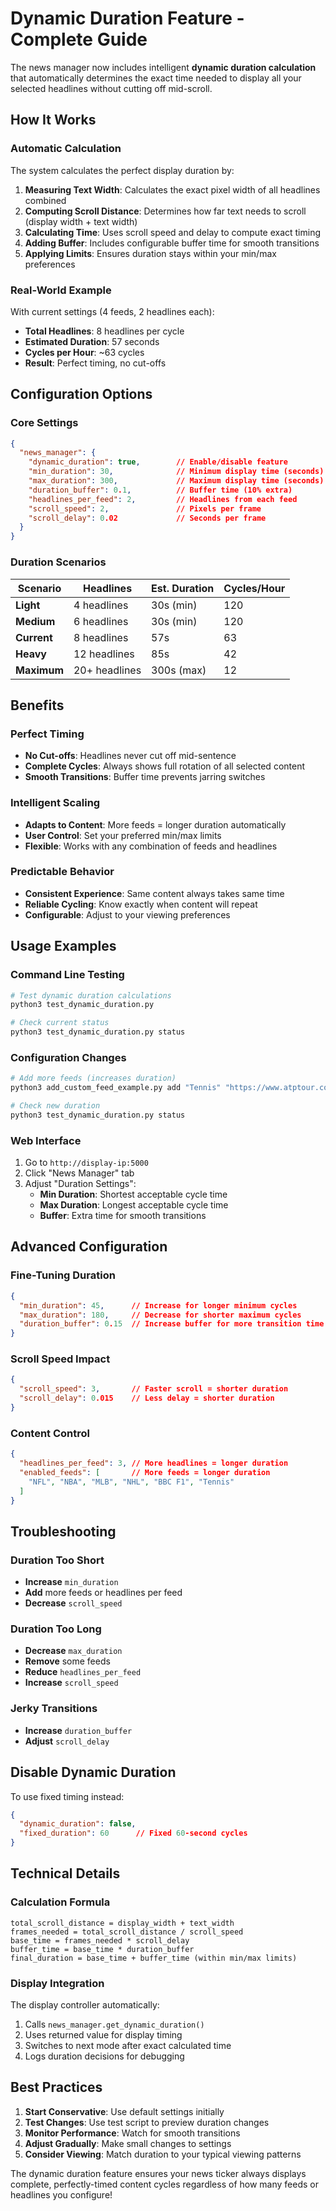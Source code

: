 # Dynamic Duration Feature - Complete Guide

The news manager now includes intelligent **dynamic duration calculation** that automatically determines the exact time needed to display all your selected headlines without cutting off mid-scroll.

## How It Works

### Automatic Calculation
The system calculates the perfect display duration by:

1. **Measuring Text Width**: Calculates the exact pixel width of all headlines combined
2. **Computing Scroll Distance**: Determines how far text needs to scroll (display width + text width)
3. **Calculating Time**: Uses scroll speed and delay to compute exact timing
4. **Adding Buffer**: Includes configurable buffer time for smooth transitions
5. **Applying Limits**: Ensures duration stays within your min/max preferences

### Real-World Example
With current settings (4 feeds, 2 headlines each):
- **Total Headlines**: 8 headlines per cycle
- **Estimated Duration**: 57 seconds
- **Cycles per Hour**: ~63 cycles
- **Result**: Perfect timing, no cut-offs

## Configuration Options

### Core Settings
```json
{
  "news_manager": {
    "dynamic_duration": true,        // Enable/disable feature
    "min_duration": 30,              // Minimum display time (seconds)
    "max_duration": 300,             // Maximum display time (seconds)  
    "duration_buffer": 0.1,          // Buffer time (10% extra)
    "headlines_per_feed": 2,         // Headlines from each feed
    "scroll_speed": 2,               // Pixels per frame
    "scroll_delay": 0.02             // Seconds per frame
  }
}
```

### Duration Scenarios

| Scenario | Headlines | Est. Duration | Cycles/Hour |
|----------|-----------|---------------|-------------|
| **Light** | 4 headlines | 30s (min) | 120 |
| **Medium** | 6 headlines | 30s (min) | 120 |
| **Current** | 8 headlines | 57s | 63 |
| **Heavy** | 12 headlines | 85s | 42 |
| **Maximum** | 20+ headlines | 300s (max) | 12 |

## Benefits

### Perfect Timing
- **No Cut-offs**: Headlines never cut off mid-sentence
- **Complete Cycles**: Always shows full rotation of all selected content
- **Smooth Transitions**: Buffer time prevents jarring switches

### Intelligent Scaling
- **Adapts to Content**: More feeds = longer duration automatically
- **User Control**: Set your preferred min/max limits
- **Flexible**: Works with any combination of feeds and headlines

### Predictable Behavior
- **Consistent Experience**: Same content always takes same time
- **Reliable Cycling**: Know exactly when content will repeat
- **Configurable**: Adjust to your viewing preferences

## Usage Examples

### Command Line Testing
```bash
# Test dynamic duration calculations
python3 test_dynamic_duration.py

# Check current status
python3 test_dynamic_duration.py status
```

### Configuration Changes
```bash
# Add more feeds (increases duration)
python3 add_custom_feed_example.py add "Tennis" "https://www.atptour.com/en/rss/news"

# Check new duration
python3 test_dynamic_duration.py status
```

### Web Interface
1. Go to `http://display-ip:5000`
2. Click "News Manager" tab
3. Adjust "Duration Settings":
   - **Min Duration**: Shortest acceptable cycle time
   - **Max Duration**: Longest acceptable cycle time
   - **Buffer**: Extra time for smooth transitions

## Advanced Configuration

### Fine-Tuning Duration
```json
{
  "min_duration": 45,      // Increase for longer minimum cycles
  "max_duration": 180,     // Decrease for shorter maximum cycles
  "duration_buffer": 0.15  // Increase buffer for more transition time
}
```

### Scroll Speed Impact
```json
{
  "scroll_speed": 3,       // Faster scroll = shorter duration
  "scroll_delay": 0.015    // Less delay = shorter duration
}
```

### Content Control
```json
{
  "headlines_per_feed": 3, // More headlines = longer duration
  "enabled_feeds": [       // More feeds = longer duration
    "NFL", "NBA", "MLB", "NHL", "BBC F1", "Tennis"
  ]
}
```

## Troubleshooting

### Duration Too Short
- **Increase** `min_duration`
- **Add** more feeds or headlines per feed
- **Decrease** `scroll_speed`

### Duration Too Long
- **Decrease** `max_duration`
- **Remove** some feeds
- **Reduce** `headlines_per_feed`
- **Increase** `scroll_speed`

### Jerky Transitions
- **Increase** `duration_buffer`
- **Adjust** `scroll_delay`

## Disable Dynamic Duration

To use fixed timing instead:
```json
{
  "dynamic_duration": false,
  "fixed_duration": 60      // Fixed 60-second cycles
}
```

## Technical Details

### Calculation Formula
```
total_scroll_distance = display_width + text_width
frames_needed = total_scroll_distance / scroll_speed
base_time = frames_needed * scroll_delay
buffer_time = base_time * duration_buffer
final_duration = base_time + buffer_time (within min/max limits)
```

### Display Integration
The display controller automatically:
1. Calls `news_manager.get_dynamic_duration()`
2. Uses returned value for display timing
3. Switches to next mode after exact calculated time
4. Logs duration decisions for debugging

## Best Practices

1. **Start Conservative**: Use default settings initially
2. **Test Changes**: Use test script to preview duration changes
3. **Monitor Performance**: Watch for smooth transitions
4. **Adjust Gradually**: Make small changes to settings
5. **Consider Viewing**: Match duration to your typical viewing patterns

The dynamic duration feature ensures your news ticker always displays complete, perfectly-timed content cycles regardless of how many feeds or headlines you configure!